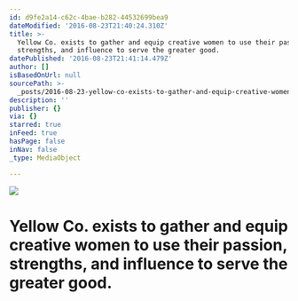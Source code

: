```yaml
---
id: d9fe2a14-c62c-4bae-b282-44532699bea9
dateModified: '2016-08-23T21:40:24.310Z'
title: >-
  Yellow Co. exists to gather and equip creative women to use their passion,
  strengths, and influence to serve the greater good. 
datePublished: '2016-08-23T21:41:14.479Z'
author: []
isBasedOnUrl: null
sourcePath: >-
  _posts/2016-08-23-yellow-co-exists-to-gather-and-equip-creative-women-to-use.md
description: ''
publisher: {}
via: {}
starred: true
inFeed: true
hasPage: false
inNav: false
_type: MediaObject

---
```

![](https://the-grid-user-content.s3-us-west-2.amazonaws.com/f961192d-bc08-4512-a2f8-0f00672246cb.png)

# Yellow Co. exists to gather and equip creative women to use their passion, strengths, and influence to serve the greater good.